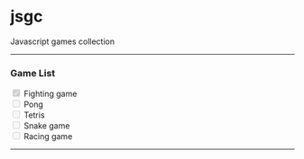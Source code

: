 # jsgc

Javascript games collection

---

### Game List

<input type="checkbox" disabled checked /> Fighting game <br>
<input type="checkbox" disabled /> Pong <br>
<input type="checkbox" disabled /> Tetris <br>
<input type="checkbox" disabled /> Snake game <br>
<input type="checkbox" disabled /> Racing game <br>

---
